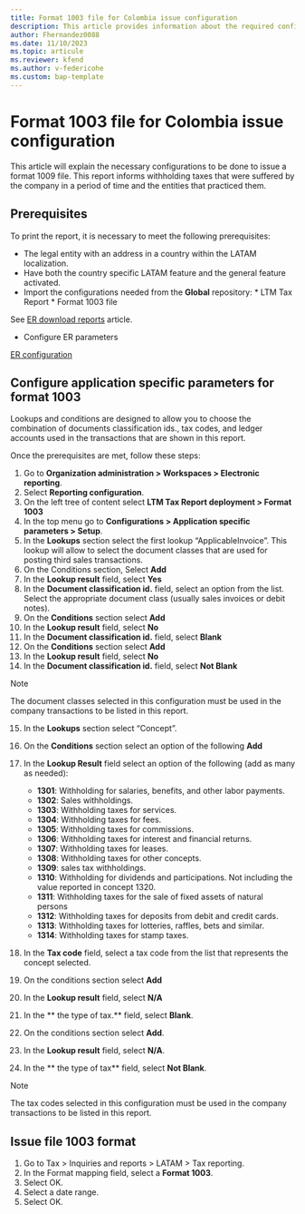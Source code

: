 ```yaml
---
title: Format 1003 file for Colombia issue configuration
description: This article provides information about the required configuration for issuing the Format 1003 file for Colombia. 
author: Fhernandez0088 
ms.date: 11/10/2023 
ms.topic: articule
ms.reviewer: kfend
ms.author: v-federicohe
ms.custom: bap-template
---
```


# Format 1003 file for Colombia issue configuration

This article will explain the necessary configurations to be done to issue a format 1009 file.
This report informs withholding taxes that were suffered by the company in a period of time and the entities that practiced them.

## Prerequisites

To print the report, it is necessary to meet the following prerequisites: 
* The legal entity with an address in a country within the LATAM localization.
* Have both the country specific LATAM feature and the general feature activated.
* Import the configurations needed from the **Global** repository:
		* LTM Tax Report
		* Format 1003 file

See [ER download reports](https://learn.microsoft.com/en-us/dynamics365/fin-ops-core/dev-itpro/analytics/er-download-configurations-global-repo?context=%2Fdynamics365%2Fcontext%2Ffinance) article.

* Configure ER parameters

 [ER configuration]( https://learn.microsoft.com/en-us/dynamics365/fin-ops-core/dev-itpro/analytics/electronic-reporting-er-configure-parameters)

## Configure application specific parameters for format 1003

Lookups and conditions are designed to allow you to choose the combination of documents classification ids., tax codes, and ledger accounts used in the transactions that are shown in this report.

Once the prerequisites are met, follow these steps:
1. Go to **Organization administration > Workspaces > Electronic reporting**.
2. Select **Reporting configuration**.
3. On the left tree of content select **LTM Tax Report deployment > Format 1003**
4. In the top menu go to **Configurations > Application specific parameters > Setup**.
5. In the **Lookups** section select the first lookup “ApplicableInvoice”. This lookup will allow to select the document classes that are used for posting third sales transactions.
6. On the Conditions section, Select **Add**
7. In the **Lookup result** field, select **Yes**
8. In the **Document classification id.** field, select an option from the list. Select the appropriate document class (usually sales invoices or debit notes). 
9. On the **Conditions** section select **Add**
10. In the **Lookup result** field, select **No**
11. In the **Document classification id.** field, select **Blank**
12. On the **Conditions** section select **Add**
13. In the **Lookup result** field, select **No**
14. In the **Document classification id.** field, select **Not Blank**

> [!NOTE]
> The document classes selected in this configuration must be used in the company transactions to be listed in this report.

15. In the **Lookups** section select “Concept”.
16. On the **Conditions** section select an option of the following **Add**
17. In the **Lookup Result** field select an option of the following (add as many as needed):

    * **1301**: Withholding for salaries, benefits, and other labor payments.
    * **1302**: Sales withholdings.
    * **1303**: Withholding taxes for services.
    * **1304**: Withholding taxes for fees.
    * **1305**: Withholding taxes for commissions.
    * **1306**: Withholding taxes for interest and financial returns.
    * **1307**: Withholding taxes for leases.
    * **1308**: Withholding taxes for other concepts.
    * **1309**: sales tax withholdings.
    * **1310**: Withholding for dividends and participations. Not including the value reported in concept 1320.
    * **1311**: Withholding taxes for the sale of fixed assets of natural persons
    * **1312**: Withholding taxes for deposits from debit and credit cards.
    * **1313**: Withholding taxes for lotteries, raffles, bets and similar.
    * **1314**: Withholding taxes for stamp taxes.

18. In the **Tax code** field, select a tax code from the list that represents the concept selected.  
19. On the conditions section select **Add**
20. In the **Lookup result** field, select **N/A**
21. In the ** the type of tax.** field, select **Blank**.
22. On the conditions section select **Add**.
23. In the **Lookup result** field, select **N/A**.
24. In the ** the type of tax** field, select **Not Blank**.

> [!NOTE]
> The tax codes selected in this configuration must be used in the company transactions to be listed in this report.


## Issue file 1003 format

1. Go to Tax > Inquiries and reports > LATAM > Tax reporting.
2. In the Format mapping field, select a **Format 1003**.
3. Select OK.
4. Select a date range.
6. Select OK.
